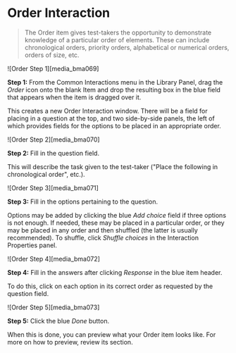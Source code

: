# Order Interaction

>The Order item gives test-takers the opportunity to demonstrate knowledge of a particular order of elements. These can include chronological orders, priority orders, alphabetical or numerical orders, orders of size, etc.

![Order Step 1][media_bma069]

**Step 1:** From the Common Interactions menu in the Library Panel, drag the *Order* icon onto the blank Item and drop the resulting box in the blue field that appears when the item is dragged over it.

This creates a new Order Interaction window. There will be a field for placing in a question at the top, and two side-by-side panels, the left of which provides fields for the options to be placed in an appropriate order.

![Order Step 2][media_bma070]

**Step 2:** Fill in the question field. 

This will describe the task given to the test-taker ("Place the following in chronological order", etc.).

![Order Step 3][media_bma071]

**Step 3:** Fill in the options pertaining to the question.

Options may be added by clicking the blue *Add choice* field if three options is not enough. If needed, these may be placed in a particular order, or they may be placed in any order and then shuffled (the latter is usually recommended). To shuffle, click *Shuffle choices* in the Interaction Properties panel.

![Order Step 4][media_bma072]

**Step 4:** Fill in the answers after clicking *Response* in the blue item header.

To do this, click on each option in its correct order as requested by the question field.

![Order Step 5][media_bma073]

**Step 5:** Click the blue *Done* button.

When this is done, you can preview what your Order item looks like. For more on how to preview, review its section.
